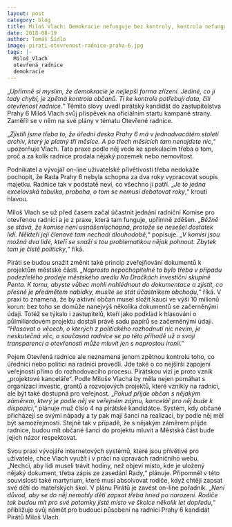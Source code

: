 ```yaml
---
layout: post
category: blog
title: Miloš Vlach: Demokracie nefunguje bez kontroly, kontrola nefunguje bez otevřenosti
date: 2018-08-19
author: Tomáš Šídlo
image: pirati-otevrenost-radnice-praha-6.jpg
tags: |-
  Miloš_Vlach
  otevřená_radnice
  demokracie
---
```

„_Upřímně si myslím, že demokracie je nejlepší forma zřízení. Jediné, co jí tady chybí, je zpětná kontrola občanů. Ti ke kontrole potřebují data, čili otevřenost radnice_.“ Těmito slovy uvedl pirátský kandidát do zastupitelstva Prahy 6 Miloš Vlach svůj příspěvek na oficiálním startu kampaně strany. Zaměřil se v něm na své plány v tématu Otevřené radnice.  

„_Zjistili jsme třeba to, že úřední deska Prahy 6 má v jednadvacátém století archiv, který je platný tři měsíce. A po třech měsících tam nenajdete nic_,“ upozorňuje Vlach.  Tato praxe podle něj vede ke spekulacím třeba o tom, proč a za kolik radnice prodala nějaký pozemek nebo nemovitost.

Podnikatel a vývojář on-line uživatelské přívětivosti třeba nedokáže pochopit, že Rada Prahy 6 nebyla schopna za dva roky vypracovat soupis majetku. Radnice tak v podstatě neví, co všechno jí patří. „_Je to jedna excelovská tabulka, proboha, o tom se nemusí debatovat roky_,“ kroutí hlavou.  

Miloš Vlach se už před časem začal účastnit jednání radniční Komise pro otevřenou radnici a je z praxe, která tam funguje, upřímně zděšen. „_Běžně se stává, že komise není usnášeníschopná, protože se nesešel dostatek lidí. Někteří její členové tam nechodí dlouhodobě_,“ popisuje. „_V komisi jsou možná dva lidé, kteří se snaží s tou problematikou nějak pohnout. Zbytek tam je čistě politicky_,“ říká.

Piráti se budou snažit změnit také princip zveřejňování dokumentů k projektům městské části. „_Naprosto nepochopitelné to bylo třeba v případu podezřelého prodeje městského areálu Na Dračkách investiční skupině Penta. K tomu, abyste vůbec mohli nahlédnout do dokumentace a zjistit, co přesně je předmětem nabídky, musíte se stát účastníkem obchodu_,“ říká. V praxi to znamená, že by aktivní občan musel složit kauci ve výši 10 milionů korun: bez toho se domůže nanejvýš několika dokumentů se začerněnými údaji. Totéž se týkalo i zastupitelů, kteří jako podklad k hlasování o půlmiliardovém projektu dostali právě sadu papírů se začerněnými údaji. “_Hlasovat o věcech, o kterých z politického rozhodnutí nic nevím, je neskutečná věc, a současná radnice se po této příhodě už o svojí transparenci a otevřenosti může mluvit jen s naprostou ironií_.”

Pojem Otevřená radnice ale neznamená jenom zpětnou kontrolu toho, co úředníci nebo politici na radnici provedli. Jde také o co nejširší zapojení veřejnosti přímo do rozhodovacího procesu. Pirátskou vizí je proto vznik „projektové kanceláře“. Podle Miloše Vlacha by měla nejen pomáhat s organizací investic, grantů a rozvojových projektů, které vznikly na radnici, ale být také dostupná pro veřejnost. „_Pokud přijde občan s nějakým záměrem, který je podle něj ve veřejném zájmu, kancelář pro něj bude k dispozici_,“ plánuje muž číslo 4 na pirátské kandidátce. Systém, kdy občané přicházejí se svými nápady a ty pak mají šanci na realizaci, by podle něj měl být samozřejmostí. Stejně tak v případě, že s nějakým záměrem přijde radnice, budou mít občané šanci do projektu mluvit a Městská část bude jejich názor respektovat.   

Svou praxi vývojáře internetových systémů, které jsou přívětivé pro uživatele, chce Vlach využít i v práci na úpravách radničního webu. „Nechci, aby lidi museli trávit hodiny, než objeví místo, kde je uložený nějaký dokument, třeba zápis ze zasedání Rady,“ plánuje. Připomněl v této souvislosti také martyrium, které musí absolvovat rodiče, když chtějí zapsat své dětí do mateřských škol. V plánu Pirátů je zavést on-line pořadník. „_Není důvod, aby se do něj nemohly děti zapsat třeba hned po narození. Rodiče tak budou mít pro své potomky jisté místo ve školce několik let dopředu_,“ přibližuje svůj námět pro budoucí působení na radnici Prahy 6 kandidát Pirátů Miloš Vlach.
